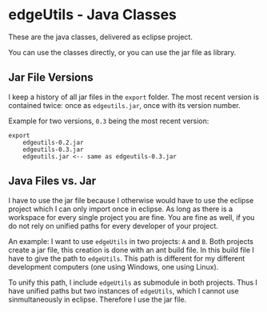 # edgeUtils - Java Classes

These are the java classes, delivered as eclipse project.

You can use the classes directly, or you can use the jar file as library.

## Jar File Versions

I keep a history of all jar files in the `export` folder.
The most recent version is contained twice: once as `edgeutils.jar`, once with its version number.

Example for two versions, `0.3` being the most recent version:

	export
		edgeutils-0.2.jar
		edgeutils-0.3.jar
		edgeutils.jar <-- same as edgeutils-0.3.jar

## Java Files vs. Jar

I have to use the jar file because I otherwise would have to use the eclipse project which I can only import once in eclipse.
As long as there is a workspace for every single project you are fine.
You are fine as well, if you do not rely on unified paths for every developer of your project.

An example: I want to use `edgeUtils` in two projects: `A` and `B`.
Both projects create a jar file, this creation is done with an ant build file.
In this build file I have to give the path to `edgeUtils`.
This path is different for my different development computers (one using Windows, one using Linux).

To unify this path, I include `edgeUtils` as submodule in both projects.
Thus I have unified paths but two instances of `edgeUtils`, which I cannot use sinmultaneously in eclipse.
Therefore I use the jar file.

